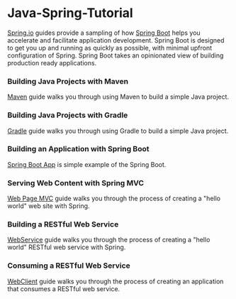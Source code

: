 # Java-Spring-Tutorial
[Spring.io](https://spring.io/guides) guides provide a sampling of how [Spring Boot](https://github.com/spring-projects/spring-boot) helps you accelerate and facilitate application development.
Spring Boot is designed to get you up and running as quickly as possible, with minimal upfront configuration of Spring. Spring Boot takes an opinionated view of building production ready applications.
### Building Java Projects with Maven
[Maven](https://spring.io/guides/gs/maven/) guide walks you through using Maven to build a simple Java project.

### Building Java Projects with Gradle
[Gradle](https://spring.io/guides/gs/gradle/) guide walks you through using Gradle to build a simple Java project.

### Building an Application with Spring Boot
[Spring Boot App](https://spring.io/guides/gs/spring-boot/) is simple example of the Spring Boot.

### Serving Web Content with Spring MVC
[Web Page MVC](https://spring.io/guides/gs/serving-web-content/) guide walks you through the process of creating a "hello world" web site with Spring.

### Building a RESTful Web Service
[WebService](https://spring.io/guides/gs/rest-service/) guide walks you through the process of creating a "hello world" RESTful web service with Spring.

### Consuming a RESTful Web Service
[WebClient](https://spring.io/guides/gs/consuming-rest/) guide walks you through the process of creating an application that consumes a RESTful web service.
